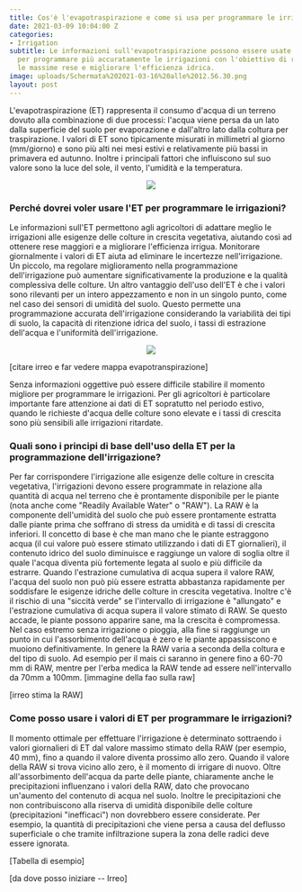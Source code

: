 ```yaml
---
title: Cos'è l'evapotraspirazione e come si usa per programmare le irrigazioni?
date: 2021-03-09 10:04:00 Z
categories:
- Irrigation
subtitle: Le informazioni sull'evapotraspirazione possono essere usate dagli agricoltori
  per programmare più accuratamente le irrigazioni con l'obiettivo di raggiungere
  le massime rese e migliorare l'efficienza idrica.
image: uploads/Schermata%202021-03-16%20alle%2012.56.30.png
layout: post
---
```


L'evapotraspirazione (ET) rappresenta il consumo d'acqua di un terreno dovuto alla combinazione di due processi: l'acqua viene persa da un lato dalla superficie del suolo per evaporazione e dall'altro lato dalla coltura per traspirazione. I valori di ET sono tipicamente misurati in millimetri al giorno (mm/giorno) e sono più alti nei mesi estivi e relativamente più bassi in primavera ed autunno. Inoltre i principali fattori che influiscono sul suo valore sono la luce del sole, il vento, l'umidità e la temperatura.

<p align="center">
<img src="/uploads/Schermata%202021-03-09%20alle%2011.57.16.png">
</p>

### Perché dovrei voler usare l'ET per programmare le irrigazioni?
Le informazioni sull'ET permettono agli agricoltori di adattare meglio le irrigazioni alle esigenze delle colture in crescita vegetativa, aiutando così ad ottenere rese maggiori e a migliorare l'efficienza irrigua. Monitorare giornalmente i valori di ET aiuta ad eliminare le incertezze nell'irrigazione. Un piccolo, ma regolare miglioramento nella programmazione dell'irrigazione può aumentare significativamente la produzione e la qualità complessiva delle colture.
Un altro vantaggio dell'uso dell'ET è che i valori sono rilevanti per un intero appezzamento e non in un singolo punto, come nel caso dei sensori di umidità del suolo. Questo permette una programmazione accurata dell'irrigazione considerando la variabilità dei tipi di suolo, la capacità di ritenzione idrica del suolo, i tassi di estrazione dell'acqua e l'uniformità dell'irrigazione.

<p align="center">
<img src="/uploads/gif1.gif">
</p>
[citare irreo e far vedere mappa evapotranspirazione]

Senza informazioni oggettive può essere difficile stabilire il momento migliore per programmare le irrigazioni. Per gli agricoltori è particolare importante fare attenzione ai dati di ET sopratutto nel periodo estivo, quando le richieste d'acqua delle colture sono elevate e i tassi di crescita sono più sensibili alle irrigazioni ritardate.

### Quali sono i principi di base dell'uso della ET per la programmazione dell'irrigazione?

Per far corrispondere l'irrigazione alle esigenze delle colture in crescita vegetativa, l'irrigazioni devono essere programmate in relazione alla quantità di acqua nel terreno che è prontamente disponibile per le piante (nota anche come "Readily Available Water" o "RAW").
La RAW è la componente dell'umidità del suolo che può essere prontamente estratta dalle piante prima che soffrano di stress da umidità e di tassi di crescita inferiori.
Il concetto di base è che man mano che le piante estraggono acqua (il cui valore può essere stimato utilizzando i dati di ET giornalieri), il contenuto idrico del suolo diminuisce e raggiunge un valore di soglia oltre il quale l'acqua diventa più fortemente legata al suolo e più difficile da estrarre. Quando l'estrazione cumulativa di acqua supera il valore RAW, l'acqua del suolo non può più essere estratta abbastanza rapidamente per soddisfare le esigenze idriche delle colture in crescita vegetativa. Inoltre c'è il rischio di una "siccità verde" se l'intervallo di irrigazione è "allungato" e l'estrazione cumulativa di acqua supera il valore stimato di RAW. Se questo accade, le piante possono apparire sane, ma la crescita è compromessa. Nel caso estremo senza irrigazione o pioggia, alla fine si raggiunge un punto in cui l'assorbimento dell'acqua è zero e le piante appassiscono e muoiono definitivamente.
In genere la RAW varia a seconda della coltura e del tipo di suolo. Ad esempio per il mais ci saranno in genere fino a 60-70 mm di RAW, mentre per l'erba medica la RAW tende ad essere nell'intervallo da 70mm a 100mm.
[immagine della fao sulla raw]

[irreo stima la RAW]

### Come posso usare i valori di ET per programmare le irrigazioni?
Il momento ottimale per effettuare l'irrigazione è determinato sottraendo i valori giornalieri di ET dal valore massimo stimato della RAW (per esempio, 40 mm), fino a quando il valore diventa prossimo allo zero. Quando il valore della RAW  si trova vicino allo zero, è il momento di irrigare di nuovo. 
Oltre all'assorbimento dell'acqua da parte delle piante, chiaramente anche le precipitazioni influenzano i valori della RAW, dato che provocano un'aumento del contenuto di acqua nel suolo. Inoltre le precipitazioni che non contribuiscono alla riserva di umidità disponibile delle colture (precipitazioni "inefficaci") non dovrebbero essere considerate. Per esempio, la quantità di precipitazioni che viene persa a causa del deflusso superficiale o che tramite infiltrazione supera la zona delle radici deve essere ignorata.

[Tabella di esempio]

[da dove posso iniziare -- Irreo]